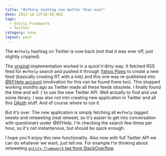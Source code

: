 ```yaml
---
title: "#efhelp hashtag now better than ever"
date: 2013-10-13T16:56:00Z
tags:
  - Entity Framework
  - Twitter
category: none
layout: post
---
```

The `#efhelp` hashtag on Twitter is now back (not that it was ever off, just slightly crippled). 

<!-- excerpt -->

The <a href="{{ site.url }}{% post_url 2011-11-11-232567-improved-efhelp-hashtag-cooperation-with-efhelp %}">original</a> implementation worked in a quick'n'dirty way. It fetched RSS feed for `#efhelp` search and pushed it through <a href="http://pipes.yahoo.com">Yahoo Pipes</a> to create a new feed (basically creating RT with a link) and this one was re-published into <a href="https://twitter.com/efhelp">@EFHelp account</a> (motivation for this can be found there too). This stopped working months ago as Twitter made all these feeds obsolete. I finally found the time and will :) to use the new Twitter API. Well actually to find and use some library. I was also not into creating new application in Twitter and all this <a href="http://en.wikipedia.org/wiki/OAuth">OAuth</a> stuff. And of course where to run it. 

But it's over. The new application is simply fetching all `#efhelp` tagged tweets and retweeting (real retweet, so it's easier to get into conversation with questioner) under @EFHelp. I'm checking the search few times per hour, so it's not instantenous, but should be quick enough.

I hope you'll enjoy this new functionality. Also now with full Twitter API we can do whatever we want, just tell me. For example I'm thinking about retweeting <a href="http://stackoverflow.com/questions/tagged/entity-framework">`entity-framework` tag from StackOverflow</a>.